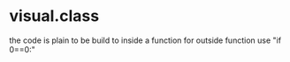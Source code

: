 # visual.class

the code is plain to be build to inside a function for outside function use "if 0==0:"



